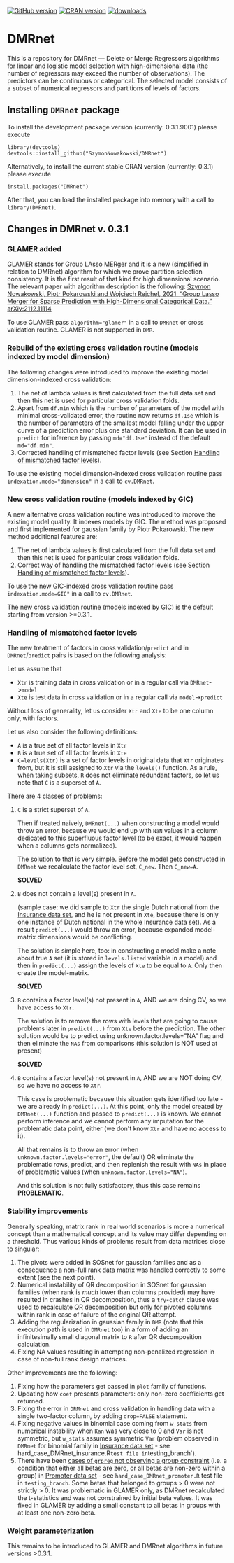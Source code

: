 <!-- badges: start -->
[![GitHub version](https://img.shields.io/endpoint?url=https://raw.githubusercontent.com/SzymonNowakowski/DMRnet/master/.version.json&style=flat&logo=github)](https://github.com/SzymonNowakowski/DMRnet)
[![CRAN version](https://img.shields.io/cran/v/DMRnet?logo=R)](https://cran.r-project.org/package=DMRnet)
[![downloads](https://cranlogs.r-pkg.org/badges/DMRnet)](https://cran.r-project.org/package=DMRnet)
<!-- badges: end -->


# DMRnet

This is a repository for DMRnet — Delete or Merge Regressors algorithms for linear and logistic model selection with high-dimensional data (the number of regressors may exceed the number of observations). The predictors can be continuous or categorical. The selected model consists of a subset of numerical regressors and partitions of levels of factors.

## Installing `DMRnet` package

To install the development package version (currently: 0.3.1.9001) please execute
```
library(devtools)
devtools::install_github("SzymonNowakowski/DMRnet")
```

Alternatively, to install the current stable CRAN version (currently: 0.3.1) please execute

```
install.packages("DMRnet")
```

After that, you can load the installed package into memory with a call to `library(DMRnet)`.


## Changes in DMRnet v. 0.3.1

### GLAMER added
GLAMER stands for Group LAsso MERger and it is a new (simplified in relation to DMRnet) algorithm for which we prove partition selection consistency. It is the first result of that kind for high dimensional scenario. The relevant paper with algorithm description is the following: [Szymon Nowakowski, Piotr Pokarowski and Wojciech Rejchel, 2021. “Group Lasso Merger for Sparse Prediction with High-Dimensional Categorical Data.” arXiv:2112.11114](https://arxiv.org/abs/2112.11114)

To use GLAMER pass `algorithm="glamer"` in a call to `DMRnet` or cross validation routine. GLAMER is not supported in `DMR`.

### Rebuild of the existing cross validation routine (models indexed by model dimension)
The following changes were introduced to improve the existing model dimension-indexed cross validation:
1. The net of lambda values is first calculated from the full data set and then this net is used for particular cross validation folds. 
2. Apart from `df.min` which is the number of parameters of the model with minimal cross-validated error, the routine now returns `df.1se` which is the number of parameters of the smallest model falling under the upper curve of a prediction error plus one standard deviation. It can be used in `predict` for inference by passing `md="df.1se"` instead of the default `md="df.min"`.
3. Corrected handling of mismatched factor levels (see Section [Handling of mismatched factor levels](#handling-of-mismatched-factor-levels)).

To use the existing model dimension-indexed cross validation routine pass `indexation.mode="dimension"` in a call to `cv.DMRnet`.
### New cross validation routine (models indexed by GIC)
A new alternative cross validation routine was introduced to improve the existing model quality. It indexes models by GIC. The method was proposed and first implemented for gaussian family by Piotr Pokarowski. The new method additional features are:
1. The net of lambda values is first calculated from the full data set and then this net is used for particular cross validation folds. 
2. Correct way of handling the mismatched factor levels (see Section [Handling of mismatched factor levels](#handling-of-mismatched-factor-levels)).

To use the new GIC-indexed cross validation routine pass `indexation.mode=GIC"` in a call to `cv.DMRnet`.

The new cross validation routine (models indexed by GIC) is the default starting from version >=0.3.1.
### Handling of mismatched factor levels
The new treatment of factors in cross validation/`predict` and in `DMRnet`/`predict` pairs is based on the following analysis:

Let us assume that
- `Xtr` is training data in cross validation or in a regular call via `DMRnet`->`model`
- `Xte` is test data in cross validation or in a regular call via `model`->`predict`

Without loss of generality, let us consider `Xtr` and `Xte` to be one column only, with factors.

Let us also consider the following definitions:
- `A` is a true set of all factor levels in `Xtr`
- `B` is a true set of all factor levels in `Xte`
- `C=levels(Xtr)` is a set of factor levels in original data that `Xtr` originates from, but it is still assigned to `Xtr` via the `levels()` function. As a rule, when taking subsets, `R` does not eliminate redundant factors, so let us note that `C` is a superset of `A`.

There are 4 classes of problems:
1. `C` is a strict superset of `A`.

   Then if treated naively, `DMRnet(...)` when constructing a model would throw an error,
   because we would end up with `NaN` values in a column dedicated to this superfluous factor level (to be exact, it would happen when a columns gets normalized).

   The solution to that is very simple. Before the model gets constructed in `DMRnet` we recalculate the factor level set, `C_new`. Then `C_new=A`.

   **SOLVED**
2. `B` does not contain a level(s) present in `A`.

   (sample case: we did sample to `Xtr` the single Dutch national from the [Insurance data set](https://www.kaggle.com/c/prudential-life-insurance-assessment/data), and he is not present in `Xte`,
   because there is only one instance of Dutch national in the whole Insurance data set).
   As a result `predict(...)` would throw an error, because expanded model-matrix dimensions would be conflicting.

   The solution is simple here, too: in constructing a model make a note about true `A` set (it is stored in `levels.listed` variable in a model)
   and then in `predict(...)` assign the levels of `Xte` to be equal to `A`. Only then create the model-matrix.

   **SOLVED**
3. `B` contains a factor level(s) not present in `A`, AND we are doing CV, so we have access to `Xtr`.

   The solution is to remove the rows with levels that are going to cause problems later in `predict(...)` from `Xte` before the prediction.
   The other solution would be to predict using unknown.factor.levels="NA" flag and then eliminate the `NAs` from comparisons (this solution is NOT used at present)

   **SOLVED**

4. `B` contains a factor level(s) not present in `A`, AND we are NOT doing CV, so we have no access to `Xtr`.

   This case is problematic because this situation gets identified too late - we are already in `predict(...)`.
   At this point, only the model created by `DMRnet(...)` function and passed to `predict(...)` is known.
   We cannot perform inference and we cannot perform any imputation for the problematic data point, either (we don't know `Xtr` and have no access to it).
   
   All that remains is to throw an error (when `unknown.factor.levels="error"`, the default) OR
   eliminate the problematic rows, predict, and then replenish the result with `NAs` in place of problematic values (when `unknown.factor.levels="NA"`).

   And this solution is not fully satisfactory, thus this case remains **PROBLEMATIC**.

### Stability improvements


Generally speaking, matrix rank in real world scenarios is more a numerical concept than a mathematical concept and its value may differ depending on a threshold. Thus various kinds of problems result from data matrices close to singular:
1. The pivots were added in SOSnet for gaussian families and as a consequence a non-full rank data matrix was handled correctly to some extent (see the next point).
2. Numerical instability of QR decomposition in SOSnet for gaussian families (when rank is *much* lower than columns provided) may have resulted in crashes in QR decomposition, thus a `try`-`catch` clause was used to recalculate QR decomposition but only for pivoted columns within rank in case of failure of the original QR attempt.
3. Adding the regularization in gaussian family in `DMR` (note that this execution path is used in `DMRnet` too) in a form of adding an infinitesimally small diagonal matrix to `R` after QR decomposition calculation.
4. Fixing NA values resulting in attempting non-penalized regression in case of non-full rank design matrices.

Other improvements are the following:
1. Fixing how the parameters get passed in `plot` family of functions.
2. Updating how `coef` presents parameters: only non-zero coefficients get returned.
4. Fixing the error in `DRMnet` and cross validation in handling data with a single two-factor column, by adding `drop=FALSE` statement.
5. Fixing negative values in binomial case coming from `w_stats` from numerical instability when `Kan` was very close to 0 and `Var` is not symmetric, but `w_stats` assumes symmetric `Var` (problem observed in `DMRnet` for binomial family in [Insurance data set](https://www.kaggle.com/c/prudential-life-insurance-assessment/data) - see hard_case_DMRnet_insurance.R` test file in `testing_branch`).
6. There have been [cases of `grpreg` not observing a group constraint](https://github.com/pbreheny/grpreg/issues/54) (i.e. a condition that either all betas are zero, or all betas are non-zero within a group) in [Promoter data set](https://archive.ics.uci.edu/ml/datasets/Molecular+Biology+%28Promoter+Gene+Sequences%29) - see `hard_case_DMRnet_promoter.R` test file in `testing_branch`. Some betas that belonged to groups > 0 were not strictly > 0. It was problematic in GLAMER only, as DMRnet recalculated the t-statistics and was not constrained by initial beta values. It was fixed in GLAMER by adding a small constant to all betas in groups with at least one non-zero beta.


### Weight parameterization
This remains to be introduced to GLAMER and DMRnet algorithms in future versions >0.3.1.
